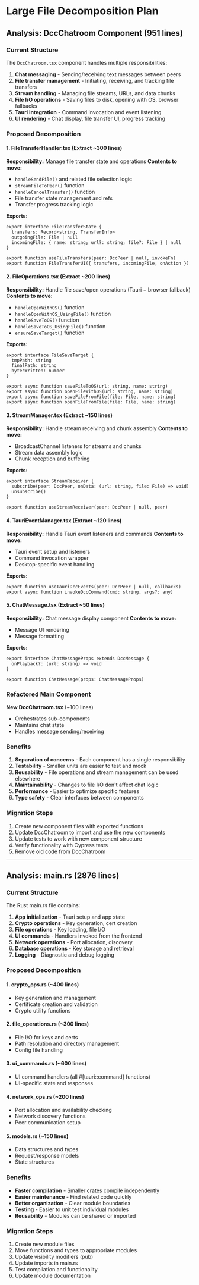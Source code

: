 # Large File Decomposition Plan

## Analysis: DccChatroom Component (951 lines)

### Current Structure
The `DccChatroom.tsx` component handles multiple responsibilities:
1. **Chat messaging** - Sending/receiving text messages between peers
2. **File transfer management** - Initiating, receiving, and tracking file transfers
3. **Stream handling** - Managing file streams, URLs, and data chunks
4. **File I/O operations** - Saving files to disk, opening with OS, browser fallbacks
5. **Tauri integration** - Command invocation and event listening
6. **UI rendering** - Chat display, file transfer UI, progress tracking

### Proposed Decomposition

#### 1. **FileTransferHandler.tsx** (Extract ~300 lines)
**Responsibility:** Manage file transfer state and operations
**Contents to move:**
- `handleSendFile()` and related file selection logic
- `streamFileToPeer()` function
- `handleCancelTransfer()` function
- File transfer state management and refs
- Transfer progress tracking logic

**Exports:**
```tsx
export interface FileTransferState {
  transfers: Record<string, TransferInfo>
  outgoingFile: File | null
  incomingFile: { name: string; url?: string; file?: File } | null
}

export function useFileTransfers(peer: DccPeer | null, invokeFn)
export function FileTransferUI({ transfers, incomingFile, onAction })
```

#### 2. **FileOperations.tsx** (Extract ~200 lines)
**Responsibility:** Handle file save/open operations (Tauri + browser fallback)
**Contents to move:**
- `handleOpenWithOS()` function
- `handleOpenWithOS_UsingFile()` function
- `handleSaveToOS()` function
- `handleSaveToOS_UsingFile()` function
- `ensureSaveTarget()` function

**Exports:**
```tsx
export interface FileSaveTarget {
  tmpPath: string
  finalPath: string
  bytesWritten: number
}

export async function saveFileToOS(url: string, name: string)
export async function openFileWithOS(url: string, name: string)
export async function saveFileFromFile(file: File, name: string)
export async function openFileFromFile(file: File, name: string)
```

#### 3. **StreamManager.tsx** (Extract ~150 lines)
**Responsibility:** Handle stream receiving and chunk assembly
**Contents to move:**
- BroadcastChannel listeners for streams and chunks
- Stream data assembly logic
- Chunk reception and buffering

**Exports:**
```tsx
export interface StreamReceiver {
  subscribe(peer: DccPeer, onData: (url: string, file: File) => void)
  unsubscribe()
}

export function useStreamReceiver(peer: DccPeer | null, peer)
```

#### 4. **TauriEventManager.tsx** (Extract ~120 lines)
**Responsibility:** Handle Tauri event listeners and commands
**Contents to move:**
- Tauri event setup and listeners
- Command invocation wrapper
- Desktop-specific event handling

**Exports:**
```tsx
export function useTauriDccEvents(peer: DccPeer | null, callbacks)
export async function invokeDccCommand(cmd: string, args?: any)
```

#### 5. **ChatMessage.tsx** (Extract ~50 lines)
**Responsibility:** Chat message display component
**Contents to move:**
- Message UI rendering
- Message formatting

**Exports:**
```tsx
export interface ChatMessageProps extends DccMessage {
  onPlayback?: (url: string) => void
}

export function ChatMessage(props: ChatMessageProps)
```

### Refactored Main Component
**New DccChatroom.tsx** (~100 lines)
- Orchestrates sub-components
- Maintains chat state
- Handles message sending/receiving

### Benefits
1. **Separation of concerns** - Each component has a single responsibility
2. **Testability** - Smaller units are easier to test and mock
3. **Reusability** - File operations and stream management can be used elsewhere
4. **Maintainability** - Changes to file I/O don't affect chat logic
5. **Performance** - Easier to optimize specific features
6. **Type safety** - Clear interfaces between components

### Migration Steps
1. Create new component files with exported functions
2. Update DccChatroom to import and use the new components
3. Update tests to work with new component structure
4. Verify functionality with Cypress tests
5. Remove old code from DccChatroom

---

## Analysis: main.rs (2876 lines)

### Current Structure
The Rust main.rs file contains:
1. **App initialization** - Tauri setup and app state
2. **Crypto operations** - Key generation, cert creation
3. **File operations** - Key loading, file I/O
4. **UI commands** - Handlers invoked from the frontend
5. **Network operations** - Port allocation, discovery
6. **Database operations** - Key storage and retrieval
7. **Logging** - Diagnostic and debug logging

### Proposed Decomposition

#### 1. **crypto_ops.rs** (~400 lines)
- Key generation and management
- Certificate creation and validation
- Crypto utility functions

#### 2. **file_operations.rs** (~300 lines)
- File I/O for keys and certs
- Path resolution and directory management
- Config file handling

#### 3. **ui_commands.rs** (~600 lines)
- UI command handlers (all #[tauri::command] functions)
- UI-specific state and responses

#### 4. **network_ops.rs** (~200 lines)
- Port allocation and availability checking
- Network discovery functions
- Peer communication setup

#### 5. **models.rs** (~150 lines)
- Data structures and types
- Request/response models
- State structures

### Benefits
- **Faster compilation** - Smaller crates compile independently
- **Easier maintenance** - Find related code quickly
- **Better organization** - Clear module boundaries
- **Testing** - Easier to unit test individual modules
- **Reusability** - Modules can be shared or imported

### Migration Steps
1. Create new module files
2. Move functions and types to appropriate modules
3. Update visibility modifiers (pub)
4. Update imports in main.rs
5. Test compilation and functionality
6. Update module documentation
